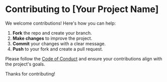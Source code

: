 # Contributing to [Your Project Name]

We welcome contributions! Here's how you can help:

1. **Fork** the repo and create your branch.
2. **Make changes** to improve the project.
3. **Commit** your changes with a clear message.
4. **Push** to your fork and create a pull request.

Please follow the [Code of Conduct](CODE_OF_CONDUCT.md) and ensure your contributions align with the project's goals.

Thanks for contributing!
